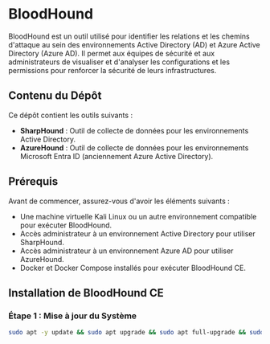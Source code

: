 # BloodHound

BloodHound est un outil utilisé pour identifier les relations et les chemins d'attaque au sein des environnements Active Directory (AD) et Azure Active Directory (Azure AD). Il permet aux équipes de sécurité et aux administrateurs de visualiser et d'analyser les configurations et les permissions pour renforcer la sécurité de leurs infrastructures.

## Contenu du Dépôt

Ce dépôt contient les outils suivants :

- **SharpHound** : Outil de collecte de données pour les environnements Active Directory.
- **AzureHound** : Outil de collecte de données pour les environnements Microsoft Entra ID (anciennement Azure Active Directory).

## Prérequis

Avant de commencer, assurez-vous d'avoir les éléments suivants :

- Une machine virtuelle Kali Linux ou un autre environnement compatible pour exécuter BloodHound.
- Accès administrateur à un environnement Active Directory pour utiliser SharpHound.
- Accès administrateur à un environnement Azure AD pour utiliser AzureHound.
- Docker et Docker Compose installés pour exécuter BloodHound CE.

## Installation de BloodHound CE

### Étape 1 : Mise à jour du Système

```sh
sudo apt -y update && sudo apt upgrade && sudo apt full-upgrade && sudo apt autoclean && sudo apt clean
